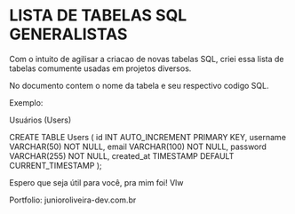 # LISTA DE TABELAS SQL GENERALISTAS

Com o intuito de agilisar a criacao de novas tabelas SQL,
criei essa lista de tabelas comumente usadas em projetos diversos.

No documento contem o nome da tabela e seu respectivo codigo SQL.

Exemplo:

Usuários (Users)

CREATE TABLE Users (
    id INT AUTO_INCREMENT PRIMARY KEY,
    username VARCHAR(50) NOT NULL,
    email VARCHAR(100) NOT NULL,
    password VARCHAR(255) NOT NULL,
    created_at TIMESTAMP DEFAULT CURRENT_TIMESTAMP
);

Espero que seja útil para você, pra mim foi! Vlw

Portfolio:
junioroliveira-dev.com.br

